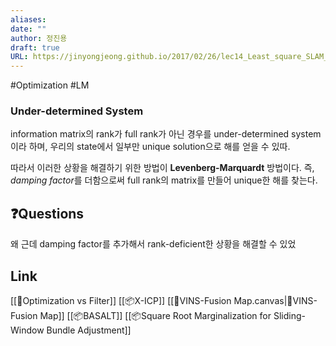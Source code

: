 ```yaml
---
aliases: 
date: ""
author: 정진용
draft: true
URL: https://jinyongjeong.github.io/2017/02/26/lec14_Least_square_SLAM_landmark/
---
```

#Optimization #LM

### Under-determined System
information matrix의 rank가 full rank가 아닌 경우를 under-determined system이라 하며, 우리의 state에서 일부만 unique solution으로 해를 얻을 수 있따.

따라서 이러한 상황을 해결하기 위한 방법이 **Levenberg-Marquardt** 방법이다.
즉, *damping factor*를 더함으로써 full rank의 matrix를 만들어 unique한 해를 찾는다.


## ❓️Questions
왜 근데 damping factor를 추가해서 rank-deficient한 상황을 해결할 수 있었

## Link
[[🔎Optimization vs Filter]]
[[📦️X-ICP]]
[[🧩VINS-Fusion Map.canvas|🧩VINS-Fusion Map]]
[[📦️BASALT]]
[[📦️Square Root Marginalization for Sliding-Window Bundle Adjustment]]


